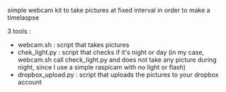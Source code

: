 simple webcam kit to take pictures at fixed interval in order to make a timelaspse

3 tools :
- webcam.sh : script that takes pictures
- chek_light.py : script that checks if it's night or day (in my case, webcam.sh call check_light.py and does not take any picture during night, since I use a simple raspicam with no light or flash)
- dropbox_upload.py : script that uploads the pictures to your dropbox account
